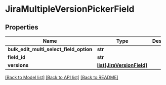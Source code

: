 # JiraMultipleVersionPickerField

## Properties
Name | Type | Description | Notes
------------ | ------------- | ------------- | -------------
**bulk_edit_multi_select_field_option** | **str** |  | 
**field_id** | **str** |  | 
**versions** | [**list[JiraVersionField]**](JiraVersionField.md) |  | 

[[Back to Model list]](../README.md#documentation-for-models) [[Back to API list]](../README.md#documentation-for-api-endpoints) [[Back to README]](../README.md)

